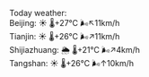 Today weather:  
Beijing: ☀️   🌡️+27°C 🌬️↖11km/h  
Tianjin: ☀️   🌡️+26°C 🌬️↗11km/h  
Shijiazhuang: 🌦   🌡️+21°C 🌬️↗4km/h  
Tangshan: ☀️   🌡️+26°C 🌬️↑10km/h  
